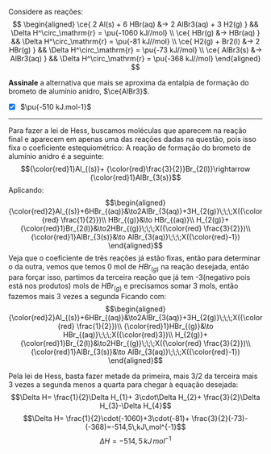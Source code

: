 Considere as reações:
$$
\begin{aligned}
    \ce{ 2 Al(s) + 6 HBr(aq) &-> 2 AlBr3(aq) + 3 H2(g) } && \Delta H^\circ_\mathrm{r} = \pu{-1060 kJ//mol} \\
    \ce{ HBr(g) &-> HBr(aq) }                            && \Delta H^\circ_\mathrm{r} = \pu{-81 kJ//mol} \\
    \ce{ H2(g) + Br2(l) &-> 2 HBr(g) }                   && \Delta H^\circ_\mathrm{r} = \pu{-73 kJ//mol} \\
    \ce{ AlBr3(s) &-> AlBr3(aq) }                        && \Delta H^\circ_\mathrm{r} = \pu{-368 kJ//mol}
\end{aligned}
$$

**Assinale** a alternativa que mais se aproxima da entalpia de formação do brometo de alumínio anidro, $\ce{AlBr3}$.

- [x] $\pu{-510 kJ.mol-1}$

---

Para fazer a lei de Hess, buscamos moléculas que aparecem na reação final e aparecem em apenas uma das reações dadas na questão, pois isso fixa o coeficiente estequiométrico:
A reação de formação do brometo de alumínio anidro é a seguinte:
$${\color{red}1}Al_{(s)}+ {\color{red}\frac{3}{2}}Br_{2(l)}\rightarrow {\color{red}1}AlBr_{3(s)}$$
Aplicando:
$$\begin{aligned}
{\color{red}2}Al_{(s)}+6HBr_{(aq)}&\to2AlBr_{3(aq)}+3H_{2(g)}\;\;\;X({\color{red} \frac{1}{2}})\\
HBr_{(g)}&\to HBr_{(aq)}\\
H_{2(g)}+{\color{red}1}Br_{2(l)}&\to2HBr_{(g)}\;\;\;X({\color{red} \frac{3}{2}})\\
{\color{red}1}AlBr_{3(s)}&\to AlBr_{3(aq)}\;\;\;X({\color{red}-1})
\end{aligned}$$
Veja que o coeficiente de três reações já estão fixas, então para determinar o da outra, vemos que temos 0 mol de $HBr_{(g)}$  na reação desejada, então para forçar isso, partimos da terceira reação que já tem -3(negativo pois está nos produtos) mols de $HBr_{(g)}$ e precisamos somar 3 mols, então fazemos mais 3 vezes a segunda
Ficando com:
$$\begin{aligned}
{\color{red}2}Al_{(s)}+6HBr_{(aq)}&\to2AlBr_{3(aq)}+3H_{2(g)}\;\;\;X({\color{red} \frac{1}{2}})\\
{\color{red}1}HBr_{(g)}&\to HBr_{(aq)}\;\;\;X({\color{red}3})\\
H_{2(g)}+{\color{red}1}Br_{2(l)}&\to2HBr_{(g)}\;\;\;X({\color{red} \frac{3}{2}})\\
{\color{red}1}AlBr_{3(s)}&\to AlBr_{3(aq)}\;\;\;X({\color{red}-1})
\end{aligned}$$

Pela lei de Hess, basta fazer metade da primeira, mais 3/2 da terceira mais 3 vezes a segunda menos a quarta para chegar à equação desejada:
$$\Delta H= \frac{1}{2}\Delta H_{1}+ 3\cdot\Delta H_{2}+ \frac{3}{2}\Delta H_{3}-\Delta H_{4}$$
$$\Delta H= \frac{1}{2}\cdot(-1060)+3\cdot(-81)+ \frac{3}{2}(-73)-(-368)=-514,5\,kJ\,mol^{-1}$$
$$\Delta H=-514,5\,kJ\,mol^{-1}$$

